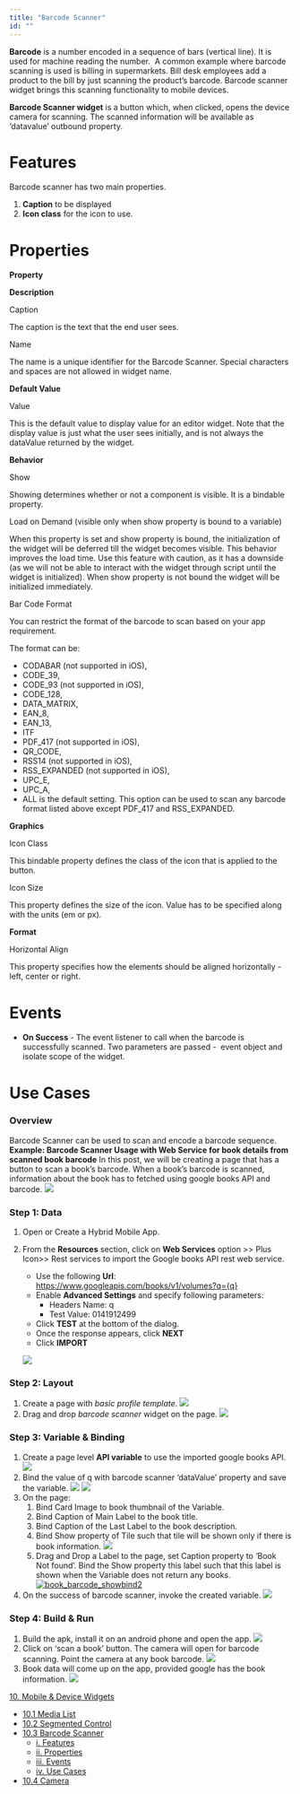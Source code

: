 ```yaml
---
title: "Barcode Scanner"
id: ""
---
```


**Barcode** is a number encoded in a sequence of bars (vertical line). It is used for machine reading the number.  A common example where barcode scanning is used is billing in supermarkets. Bill desk employees add a product to the bill by just scanning the product’s barcode. Barcode scanner widget brings this scanning functionality to mobile devices.

**Barcode Scanner widget** is a button which, when clicked, opens the device camera for scanning. The scanned information will be available as ‘datavalue’ outbound property.

# Features

Barcode scanner has two main properties.

1. **Caption** to be displayed
2. **Icon class** for the icon to use.

# Properties

**Property**

**Description**

Caption

The caption is the text that the end user sees.

Name

The name is a unique identifier for the Barcode Scanner. Special characters and spaces are not allowed in widget name.

**Default Value**

Value

This is the default value to display value for an editor widget. Note that the display value is just what the user sees initially, and is not always the dataValue returned by the widget.

**Behavior**

Show

Showing determines whether or not a component is visible. It is a bindable property.

Load on Demand (visible only when show property is bound to a variable)

When this property is set and show property is bound, the initialization of the widget will be deferred till the widget becomes visible. This behavior improves the load time. Use this feature with caution, as it has a downside (as we will not be able to interact with the widget through script until the widget is initialized). When show property is not bound the widget will be initialized immediately.

Bar Code Format

You can restrict the format of the barcode to scan based on your app requirement.

The format can be:

- CODABAR (not supported in iOS),
- CODE\_39,
- CODE\_93 (not supported in iOS),
- CODE\_128,
- DATA\_MATRIX,
- EAN\_8,
- EAN\_13,
- ITF
- PDF\_417 (not supported in iOS),
- QR\_CODE,
- RSS14 (not supported in iOS),
- RSS\_EXPANDED (not supported in iOS),
- UPC\_E,
- UPC\_A,
- ALL is the default setting. This option can be used to scan any barcode format listed above except PDF\_417 and RSS\_EXPANDED.

**Graphics**

Icon Class

This bindable property defines the class of the icon that is applied to the button.

Icon Size

This property defines the size of the icon. Value has to be specified along with the units (em or px).

**Format**

Horizontal Align

This property specifies how the elements should be aligned horizontally - left, center or right.

# Events

- **On Success** - The event listener to call when the barcode is successfully scanned. Two parameters are passed -  event object and isolate scope of the widget.

# Use Cases

### Overview

Barcode Scanner can be used to scan and encode a barcode sequence. **Example: Barcode Scanner Usage with Web Service for book details from scanned book barcode** In this post, we will be creating a page that has a button to scan a book’s barcode. When a book’s barcode is scanned, information about the book has to fetched using google books API and barcode. [![](../assets/book_barcode_run3.png)](../assets/book_barcode_run3.png)

### Step 1: Data

1. Open or Create a Hybrid Mobile App.
2. From the **Resources** section, click on **Web Services** option >> Plus Icon>> Rest services to import the Google books API rest web service.
    
    - Use the following **Url**: https://www.googleapis.com/books/v1/volumes?q={q}
    - Enable **Advanced Settings** and specify following parameters:
        - Headers Name: q
        - Test Value: 0141912499
    - Click **TEST** at the bottom of the dialog.
    - Once the response appears, click **NEXT**
    - Click **IMPORT**
    
    [![](../assets/book_barcode_service.png)](../assets/book_barcode_service.png)

### Step 2: Layout

1. Create a page with _basic profile template_. [![](../assets/book_barcode_template.png)](../assets/book_barcode_template.png)
2. Drag and drop _barcode scanner_ widget on the page. [![](../assets/book_barcode_design.png)](../assets/book_barcode_design.png)

### Step 3: Variable & Binding

1. Create a page level **API variable** to use the imported google books API. [![](../assets/book_barcode_sv.png)](../assets/book_barcode_sv.png)
2. Bind the value of q with barcode scanner ‘dataValue’ property and save the variable. [![](../assets/book_barcode_svdata.png)](../assets/book_barcode_svdata.png) [![](../assets/book_barcode_svdatabind.png)](../assets/book_barcode_svdatabind.png)
3. On the page:
    1. Bind Card Image to book thumbnail of the Variable.
    2. Bind Caption of Main Label to the book title.
    3. Bind Caption of the Last Label to the book description.
    4. Bind Show property of Tile such that tile will be shown only if there is book information. [![](../assets/book_barcode_showbind.png)](../assets/book_barcode_showbind.png)
    5. Drag and Drop a Label to the page, set Caption property to ‘Book Not found’. Bind the Show property this label such that this label is shown when the Variable does not return any books. [![book_barcode_showbind2](../assets/book_barcode_showbind2.png)](../assets/book_barcode_showbind2.png)
4. On the success of barcode scanner, invoke the created variable. [![](../assets/book_barcode_event.png)](../assets/book_barcode_event.png)

### Step 4: Build & Run

1. Build the apk, install it on an android phone and open the app. [![](../assets/book_barcode_run1.png)](../assets/book_barcode_run1.png)
2. Click on ‘scan a book’ button. The camera will open for barcode scanning. Point the camera at any book barcode. [![](../assets/book_barcode_run2.png)](../assets/book_barcode_run2.png)
3. Book data will come up on the app, provided google has the book information. [![](../assets/book_barcode_run3.png)](../assets/book_barcode_run3.png)

[10\. Mobile & Device Widgets](/learn/app-development/widgets/widget-library/#mobile)

- [10.1 Media List](/learn/app-development/widgets/mobile-widgets/media-list/)
- [10.2 Segmented Control](/learn/app-development/widgets/mobile-widgets/segmented-control/)
- [10.3 Barcode Scanner](/learn/app-development/widgets/mobile-widgets/barcode-scanner/)
    - [i. Features](#features)
    - [ii. Properties](#properties)
    - [iii. Events](#events)
    - [iv. Use Cases](#use-cases)
- [10.4 Camera](/learn/app-development/widgets/mobile-widgets/camera/)
